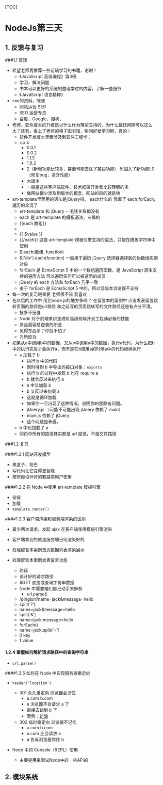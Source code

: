 [TOC]

# NodeJs第三天

## 1. 反馈与复习

###1.1 反馈

- 希望老师再推荐一些前端学习的书籍，谢谢！
  - 《JavaScript 高级编程》第3班
  - 学习，解决问题
  - 书本可以更好的系统的整理学过的内容，了解一些细节
  - 《JavaScript 语言精粹》
- seo的资料，嘿嘿
  - 网站运营 SEO
  - SEO 运营专员
  - 百度、Google、搜狗、
- 老师，软件版本的升级是以什么作为理论支持的，为什么跳跃间隙可以这么大？还有，看上了老师的电子图书馆，瞬间好爱学习呀，真的！
  - 软件开发版本里面涉及到软件工程学： 
  - x.x.x
    - 0.0.1
    - 0.0.2
    - 1.1.5
    - 1.9.2
    - 2（新增功能比较多，甚至可能去除了某些功能）.5(加入了新功能).0（修复bug，提升性能）
    - 大版本
    - 一般是这些客户端软件、技术框架开发者比较理解的多
    - 做网站很少涉及到版本的概念，网站的目的就是快
- art-template里面用的语法是jQuery吗， each什么的 我晕了 each,forEach, 遍历的全混了
  - art-template 和 jQuery 一毛钱关系都没有
  - each 是 art-template 的模板语法，专属的
  - {{each 数组}}
  - <li>{{ $value }}</li>
  - {{/each}} 这是 art-template 模板引擎支持的语法，只能在模板字符串中使用
  - $.each(数组, function)
  - $('div').each(function) 一般用于遍历 jQuery 选择器选择到的伪数组实例对象
  - forEach 是 EcmaScript 5 中的一个数组遍历函数，是 JavaScript 原生支持的遍历方法 可以遍历任何可以被遍历的成员
  - jQuery 的 each 方法和 forEach 几乎一致
  - 由于 forEach 是 EcmaScript 5 中的，所以低版本浏览器不支持
- 每一次的复习贼重要 老师很不错 我喜欢
- 在以后的工作中 用到node.js的地方多吗？ 在留言本的案例中 点击发表留言跳转页面的路径是url路径 和之前写的页面跳转写的文件路径还是有点分不清。
  - 技多不压身
  - Node 对于前端来讲是进阶高级前端开发工程师必备的技能
  - 屌丝最容易逆袭的职业
  - 见得东西多了你就不怕了
  - 为所欲为
- 如果从a中调用b中的数据，又从b中调用a中的数据，执行a代码，为什么把b中的执行完后才会执行a，而不是在b调用a的时候a中的代码继续执行
  - a 加载了 b
    - 执行 b 中的代码
    - 同时得到 b 中导出的接口对象：`exports`
    - 执行 b 的过程中发现 b 也在 require a
    - b 就会反过来执行 a
    - a 中又加载 b
    - b 又反过来加载 a
    - 这就是循环加载
    - 如果你一旦出现了这种情况，说明你的思路有问题。
    - jQuery.js （可能不可能出现 jQuery 依赖了 main）
    - main.js 依赖了 jQuery
    - 这个问题是矛盾。
  - b 中也加载了 a
  - 网页中所有的路径其实都是 url 路径，不是文件路径

###1.2 复习

####1.2.1 网站开发模型

- 黑盒子、哑巴
- 写代码让它变得更智能
- 按照你设计好的套路供用户使用

####1.2.2 在 Node 中使用 art-template 模板引擎

- 安装
- 加载
- `template.render()`

####1.2.3 客户端渲染和服务端渲染的区别

- 最少两次请求，发起 ajax 在客户端使用模板引擎渲染
- 客户端拿到的就是服务端已经渲染好的

- 处理留言本案例首页数据列表渲染展示
- 处理留言本案例发表留言功能
  - 路径
  - 设计好的请求路径
  - $GET 直接或查询字符串数据
  - Node 中需要咱们自己动手来解析
    - url.parse()
  - /pinglun?name=jack&message=hello
  - split('?')
  - name=jack&message=hello
  - split('&')
  - name=jack message=hello
  - forEach()
  - name=jack.split('=')
  - 0 key
  - 1 value

#### 1.2.4 掌握如何解析请求路径中的查询字符串

- `url.parse()`

####1.2.5 如何在 Node 中实现服务器重定向

- `header('location')`
  - 301 永久重定向 浏览器会记住
    - a.com b.com
    - a 浏览器不会请求 a 了
    - 直接去跳到 b 了
    - 案例：[新浪](www.sina.com)
  - 302 临时重定向 浏览器不记忆
    - a.com b.com
    - a.com 还会请求 a
    - a 告诉浏览器你往 b

- Node 中的 Console（REPL）使用
  - 主要是用来测试Node中的一些API的

## 2. 模块系统

